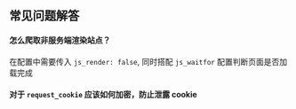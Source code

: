 ## 常见问题解答

#### 怎么爬取非服务端渲染站点？

在配置中需要传入 `js_render: false`, 同时搭配 `js_waitfor` 配置判断页面是否加载完成

#### 对于 `request_cookie` 应该如何加密，防止泄露 cookie



